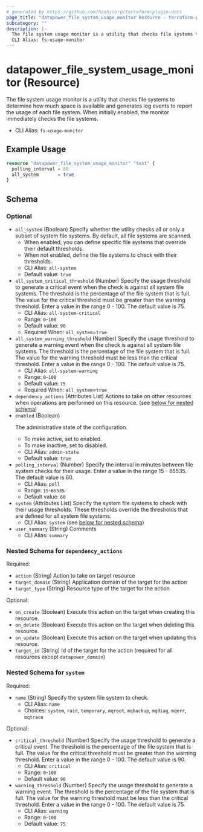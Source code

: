 ```yaml
---
# generated by https://github.com/hashicorp/terraform-plugin-docs
page_title: "datapower_file_system_usage_monitor Resource - terraform-provider-datapower"
subcategory: ""
description: |-
  The file system usage monitor is a utility that checks file systems to determine how much space is available and generates log events to report the usage of each file system. When initially enabled, the monitor immediately checks the file systems.
  CLI Alias: fs-usage-monitor
---
```


# datapower_file_system_usage_monitor (Resource)

The file system usage monitor is a utility that checks file systems to determine how much space is available and generates log events to report the usage of each file system. When initially enabled, the monitor immediately checks the file systems.
  - CLI Alias: `fs-usage-monitor`

## Example Usage

```terraform
resource "datapower_file_system_usage_monitor" "test" {
  polling_interval = 60
  all_system       = true
}
```

<!-- schema generated by tfplugindocs -->
## Schema

### Optional

- `all_system` (Boolean) Specify whether the utility checks all or only a subset of system file systems. By default, all file systems are scanned. <ul><li>When enabled, you can define specific file systems that override their default thresholds.</li><li>When not enabled, define the file systems to check with their thresholds.</li></ul>
  - CLI Alias: `all-system`
  - Default value: `true`
- `all_system_critical_threshold` (Number) Specify the usage threshold to generate a critical event when the check is against all system file systems. The threshold is the percentage of the file system that is full. The value for the critical threshold must be greater than the warning threshold. Enter a value in the range 0 - 100. The default value is 75.
  - CLI Alias: `all-system-critical`
  - Range: `0`-`100`
  - Default value: `90`
  - Required When: `all_system`=`true`
- `all_system_warning_threshold` (Number) Specify the usage threshold to generate a warning event when the check is against all system file systems. The threshold is the percentage of the file system that is full. The value for the warning threshold must be less than the critical threshold. Enter a value in the range 0 - 100. The default value is 75.
  - CLI Alias: `all-system-warning`
  - Range: `0`-`100`
  - Default value: `75`
  - Required When: `all_system`=`true`
- `dependency_actions` (Attributes List) Actions to take on other resources when operations are performed on this resource. (see [below for nested schema](#nestedatt--dependency_actions))
- `enabled` (Boolean) <p>The administrative state of the configuration.</p><ul><li>To make active, set to enabled.</li><li>To make inactive, set to disabled.</li></ul>
  - CLI Alias: `admin-state`
  - Default value: `true`
- `polling_interval` (Number) Specify the interval in minutes between file system checks for their usage. Enter a value in the range 15 - 65535. The default value is 60.
  - CLI Alias: `poll`
  - Range: `15`-`65535`
  - Default value: `60`
- `system` (Attributes List) Specify the system file systems to check with their usage thresholds. These thresholds override the thresholds that are defined for all system file systems.
  - CLI Alias: `system` (see [below for nested schema](#nestedatt--system))
- `user_summary` (String) Comments
  - CLI Alias: `summary`

<a id="nestedatt--dependency_actions"></a>
### Nested Schema for `dependency_actions`

Required:

- `action` (String) Action to take on target resource
- `target_domain` (String) Application domain of the target for the action
- `target_type` (String) Resource type of the target for the action

Optional:

- `on_create` (Boolean) Execute this action on the target when creating this resource.
- `on_delete` (Boolean) Execute this action on the target when deleting this resource.
- `on_update` (Boolean) Execute this action on the target when updating this resource.
- `target_id` (String) Id of the target for the action (required for all resources except `datapower_domain`)


<a id="nestedatt--system"></a>
### Nested Schema for `system`

Required:

- `name` (String) Specify the system file system to check.
  - CLI Alias: `name`
  - Choices: `system`, `raid`, `temporary`, `mqroot`, `mqbackup`, `mqdiag`, `mqerr`, `mqtrace`

Optional:

- `critical_threshold` (Number) Specify the usage threshold to generate a critical event. The threshold is the percentage of the file system that is full. The value for the critical threshold must be greater than the warning threshold. Enter a value in the range 0 - 100. The default value is 90.
  - CLI Alias: `critical`
  - Range: `0`-`100`
  - Default value: `90`
- `warning_threshold` (Number) Specify the usage threshold to generate a warning event. The threshold is the percentage of the file system that is full. The value for the warning threshold must be less than the critical threshold. Enter a value in the range 0 - 100. The default value is 75.
  - CLI Alias: `warning`
  - Range: `0`-`100`
  - Default value: `75`
